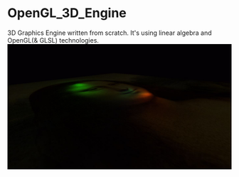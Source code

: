 # OpenGL_3D_Engine
3D Graphics Engine written from scratch.
It's using linear algebra and OpenGL(& GLSL) technologies.
![image](https://github.com/GeorgeTsagk/OpenGL_3D_Engine/blob/master/Capture.JPG)
